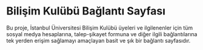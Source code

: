 # Bilişim Kulübü Bağlantı Sayfası

Bu proje, İstanbul Üniversitesi Bilişim Kulübü üyeleri ve ilgilenenler için tüm sosyal medya hesaplarına, talep-şikayet formuna ve diğer ilgili bağlantılarına tek yerden erişim sağlamayı amaçlayan basit ve şık bir bağlantı sayfasıdır.
